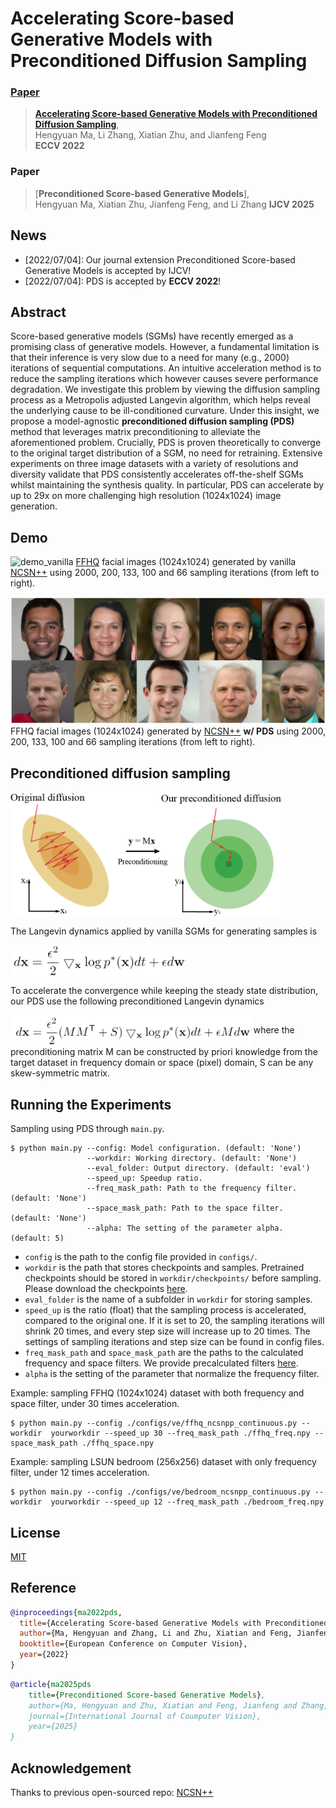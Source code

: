 # Accelerating Score-based Generative Models with Preconditioned Diffusion Sampling
###  [Paper](http://arxiv.org/abs/2207.02196)
> [**Accelerating Score-based Generative Models with Preconditioned Diffusion Sampling**](http://arxiv.org/abs/2207.02196),            
> Hengyuan Ma, Li Zhang, Xiatian Zhu, and Jianfeng Feng   
> **ECCV 2022**

###  Paper
> [**Preconditioned Score-based Generative Models**],            
> Hengyuan Ma, Xiatian Zhu, Jianfeng Feng, and Li Zhang
> **IJCV 2025**

## News
- [2022/07/04]: Our journal extension Preconditioned Score-based Generative Models is accepted by IJCV!
- [2022/07/04]: PDS is accepted by **ECCV 2022**!

## Abstract
Score-based generative models (SGMs) have recently emerged as a promising class of generative models. However, a fundamental limitation is that their inference is very slow due to a need for many (e.g., 2000) iterations of sequential computations. An intuitive acceleration method is to reduce the sampling iterations which however causes severe performance degradation. We investigate this problem by viewing the diffusion sampling process as a Metropolis adjusted Langevin algorithm, which helps reveal the underlying cause to be ill-conditioned curvature. Under this insight, we propose a model-agnostic **preconditioned diffusion sampling (PDS)** method that leverages matrix preconditioning to alleviate the aforementioned problem. Crucially, PDS is proven theoretically to converge to the original target distribution of a SGM, no need for retraining. Extensive experiments on three image datasets with a variety of resolutions and diversity validate that PDS consistently accelerates off-the-shelf SGMs whilst maintaining the synthesis quality. In particular, PDS can accelerate by up to 29x on more challenging high resolution (1024x1024) image generation.

## Demo
![demo_vanilla](src/ffhq_demo1.png)
[FFHQ](https://github.com/NVlabs/ffhq-dataset) facial images (1024x1024) generated by vanilla [NCSN++](https://github.com/yang-song/score_sde) using 2000,  200, 133, 100 and 66 sampling iterations (from left to right).

![demo_ours](src/ffhq_demo2.png)
FFHQ facial images (1024x1024) generated by [NCSN++](https://github.com/yang-song/score_sde) **w/ PDS** using 2000,  200, 133, 100 and 66 sampling iterations (from left to right).

## Preconditioned diffusion sampling

<img src="src/demo.png" height = "200"  align=center />

The Langevin dynamics applied by vanilla SGMs for generating samples is

<img src="src/Langevin_dynamics.png" height = "50"  align=center />

To accelerate the convergence while keeping the steady state distribution, our PDS use the following preconditioned Langevin dynamics

<img src="src/preconditioned_Langevin_dynamics.png" height = "50"  align=center />
where the preconditioning matrix M can be constructed by priori knowledge from the target dataset in frequency domain or space (pixel) domain, S can be any skew-symmetric matrix.


## Running the Experiments

Sampling using PDS through `main.py`.
```
$ python main.py --config: Model configuration. (default: 'None')
                 --workdir: Working directory. (default: 'None')
                 --eval_folder: Output directory. (default: 'eval')
                 --speed_up: Speedup ratio. 
                 --freq_mask_path: Path to the frequency filter. (default: 'None')
                 --space_mask_path: Path to the space filter. (default: 'None') 
                 --alpha: The setting of the parameter alpha. (default: 5)
```
* `config` is the path to the config file provided in `configs/`. 
* `workdir` is the path that stores checkpoints and samples. Pretrained checkpoints should be stored in `workdir/checkpoints/` before sampling. Please download the checkpoints [here](https://github.com/yang-song/score_sde_pytorch).
* `eval_folder` is the name of a subfolder in `workdir` for storing samples.
* `speed_up` is the ratio (float) that the sampling process is accelerated, compared to the original one. If it is set to 20, the sampling iterations will shrink 20 times, and every step size will increase up to 20 times. The settings of sampling iterations and step size can be found in config files.
* `freq_mask_path` and `space_mask_path` are the paths to the calculated frequency and space filters. We provide precalculated filters [here](https://drive.google.com/drive/folders/1HpDVij2jXRGo4Pi5M1BQbGjNquiZ0vgr?usp=sharing). 
* `alpha` is the setting of the parameter that normalize the frequency filter.


Example: sampling FFHQ (1024x1024) dataset with both frequency and space filter, under 30 times acceleration.
```
$ python main.py --config ./configs/ve/ffhq_ncsnpp_continuous.py --workdir  yourworkdir --speed_up 30 --freq_mask_path ./ffhq_freq.npy --space_mask_path ./ffhq_space.npy
```
Example: sampling LSUN bedroom (256x256) dataset with only frequency filter, under 12 times acceleration.
```
$ python main.py --config ./configs/ve/bedroom_ncsnpp_continuous.py --workdir  yourworkdir --speed_up 12 --freq_mask_path ./bedroom_freq.npy
```

## License

[MIT](LICENSE)
## Reference

```bibtex
@inproceedings{ma2022pds,
  title={Accelerating Score-based Generative Models with Preconditioned Diffusion Sampling},
  author={Ma, Hengyuan and Zhang, Li and Zhu, Xiatian and Feng, Jianfeng},
  booktitle={European Conference on Computer Vision},
  year={2022}
}
```

```bibtex
@article{ma2025pds
    title={Preconditioned Score-based Generative Models}, 
    author={Ma, Hengyuan and Zhu, Xiatian and Feng, Jianfeng and Zhang, Li},
    journal={International Journal of Coumputer Vision},
    year={2025}
}
```

## Acknowledgement
Thanks to previous open-sourced repo:
[NCSN++](https://github.com/yang-song/score_sde_pytorch)
